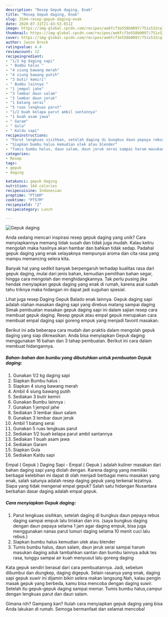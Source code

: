 ```yaml
---
description: "Resep Gepuk daging, Enak"
title: "Resep Gepuk daging, Enak"
slug: 3544-resep-gepuk-daging-enak
date: 2020-07-31T21:43:53.011Z
image: https://img-global.cpcdn.com/recipes/ae6fcf3e558b0097/751x532cq70/gepuk-daging-foto-resep-utama.jpg
thumbnail: https://img-global.cpcdn.com/recipes/ae6fcf3e558b0097/751x532cq70/gepuk-daging-foto-resep-utama.jpg
cover: https://img-global.cpcdn.com/recipes/ae6fcf3e558b0097/751x532cq70/gepuk-daging-foto-resep-utama.jpg
author: Jason Brock
ratingvalue: 4.4
reviewcount: 12
recipeingredient:
- "1/2 kg daging sapi"
- " Bumbu halus "
- "4 siung bawang merah"
- "4 siung bawang putih"
- "3 butir kemiri"
- " Bumbu lainnya "
- "1 jempol jahe"
- "3 lembar daun salam"
- "3 lembar daun jeruk"
- "1 batang serai"
- "5 ruas lengkuas parut"
- "1/2 buah kelapa parut ambil santannya"
- "1 buah asam jawa"
- " Garam"
- " Gula"
- " Kaldu sapi"
recipeinstructions:
- "Parut lengkuas sisihkan, setelah daging di bungkus daun pepaya rebus daging sampai empuk lalu tiriskan dan iris. (saya bungkus daging dengan daun pepaya selama 1 jam agar daging empuk, bisa juga menggunakan nanas parut lumuri daging selama 10 menit cuci lalu rebus.)"
- "Siapkan bumbu halus kemudian ulek atau blender"
- "Tumis bumbu halus, daun salam, daun jeruk serai sampai harum masukan daging aduk tambahkan santan dan bumbu lainnya aduk tes rasa, tunggu sampai air kuah menyusut lalu goreng daging"
categories:
- Resep
tags:
- gepuk
- daging

katakunci: gepuk daging 
nutrition: 164 calories
recipecuisine: Indonesian
preptime: "PT16M"
cooktime: "PT57M"
recipeyield: "2"
recipecategory: Lunch

---
```



![Gepuk daging](https://img-global.cpcdn.com/recipes/ae6fcf3e558b0097/751x532cq70/gepuk-daging-foto-resep-utama.jpg)

Anda sedang mencari inspirasi resep gepuk daging yang unik? Cara menyiapkannya memang tidak susah dan tidak juga mudah. Kalau keliru mengolah maka hasilnya akan hambar dan bahkan tidak sedap. Padahal gepuk daging yang enak selayaknya mempunyai aroma dan cita rasa yang mampu memancing selera kita.

Banyak hal yang sedikit banyak berpengaruh terhadap kualitas rasa dari gepuk daging, mulai dari jenis bahan, kemudian pemilihan bahan segar, hingga cara mengolah dan menghidangkannya. Tak perlu pusing jika hendak menyiapkan gepuk daging yang enak di rumah, karena asal sudah tahu triknya maka hidangan ini dapat jadi suguhan spesial.

Lihat juga resep Daging Gepuk Balado enak lainnya. Gepuk daging sapi adalah olahan masakan daging sapi yang direbus matang sampai daging Simak pembuatan masakan gepuk daging sapi ini dalam sajian resep cara membuat gepuk daging. Resep gepuk atau empal gepuk merupakan cara membuat empal daging sapi goreng empuk yang menjadi favorit masakan.


Berikut ini ada beberapa cara mudah dan praktis dalam mengolah gepuk daging yang siap dikreasikan. Anda bisa menyiapkan Gepuk daging menggunakan 16 bahan dan 3 tahap pembuatan. Berikut ini cara dalam membuat hidangannya.

<!--inarticleads1-->

##### Bahan-bahan dan bumbu yang dibutuhkan untuk pembuatan Gepuk daging:

1. Gunakan 1/2 kg daging sapi
1. Siapkan  Bumbu halus :
1. Siapkan 4 siung bawang merah
1. Ambil 4 siung bawang putih
1. Sediakan 3 butir kemiri
1. Gunakan  Bumbu lainnya :
1. Gunakan 1 jempol jahe
1. Sediakan 3 lembar daun salam
1. Gunakan 3 lembar daun jeruk
1. Ambil 1 batang serai
1. Gunakan 5 ruas lengkuas parut
1. Sediakan 1/2 buah kelapa parut ambil santannya
1. Sediakan 1 buah asam jawa
1. Sediakan  Garam
1. Siapkan  Gula
1. Sediakan  Kaldu sapi


Empal ( Gepuk ) Daging Sapi - Empal ( Gepuk ) adalah kuliner masakan dari bahan daging sapi yang diolah dengan. Karena daging yang memiliki berbagai kelebihan ini dapat di olah menjadi berbagai menu masakan yang enak, salah satunya adalah resep daging gepuk yang terkenal lezatnya. Siapa yang tidak mengenal empal gepuk? Salah satu hidangan Nusantara berbahan dasar daging adalah empal gepuk. 

<!--inarticleads2-->

##### Cara menyiapkan Gepuk daging:

1. Parut lengkuas sisihkan, setelah daging di bungkus daun pepaya rebus daging sampai empuk lalu tiriskan dan iris. (saya bungkus daging dengan daun pepaya selama 1 jam agar daging empuk, bisa juga menggunakan nanas parut lumuri daging selama 10 menit cuci lalu rebus.)
1. Siapkan bumbu halus kemudian ulek atau blender
1. Tumis bumbu halus, daun salam, daun jeruk serai sampai harum masukan daging aduk tambahkan santan dan bumbu lainnya aduk tes rasa, tunggu sampai air kuah menyusut lalu goreng daging


Kata gepuk sendiri berasal dari cara pembuatannya. Jadi, sebelum dibumbui dan diungkep, daging digepuk. Selain rasanya yang enak, daging sapi gepuk suwir ini dijamin bikin selera makan langsung Nah, kalau pengin masak gepuk yang berbeda, kamu bisa mencoba dengan daging suwir. Setelah itu gepuk-gepuk daging sampai memar. Tumis bumbu halus,campur dengan lengkuas parut dan daun salam. 

Gimana nih? Gampang kan? Itulah cara menyiapkan gepuk daging yang bisa Anda lakukan di rumah. Semoga bermanfaat dan selamat mencoba!
